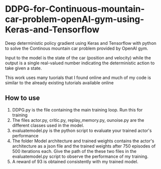 # DDPG-for-Continuous-mountain-car-problem-openAI-gym-using-Keras-and-Tensorflow

Deep deterministic policy gradient using Keras and Tensorflow with python to solve the Continous mountain car problem provided
by OpenAI gym.

Input to the model is the state of the car (position and velocity) while the output is a single real-valued number indicating
the deterministic action to take given a state.

This work uses many tuorials that I found online and much of my code is similar to the already existing tutorials available online


## How to use

1) DDPG.py is the file containing the main training loop. Run this for training
2) The files actor.py, critic.py, replay_memory.py, ounoise.py are the different classes used in the model.
3) evaluatemodel.py is the python script to evaluate your trained actor's performance
4) The folder Model architecture and trained weights contains the actor's architecture as a json file and the trained weights after 750 episodes of 500 iterations each. Give the path of the these two files in the evaluatemodel.py script to observe the performance of my training.
5) A reward of 93 is obtained consistently with my trained model.
